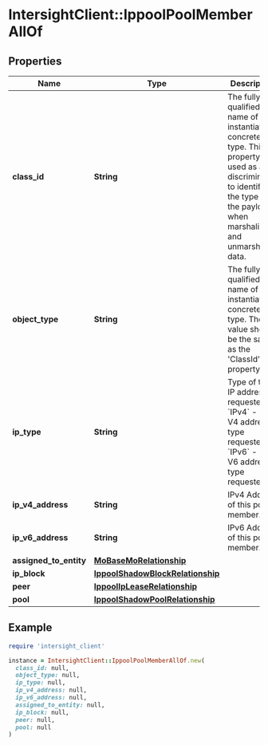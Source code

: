 # IntersightClient::IppoolPoolMemberAllOf

## Properties

| Name | Type | Description | Notes |
| ---- | ---- | ----------- | ----- |
| **class_id** | **String** | The fully-qualified name of the instantiated, concrete type. This property is used as a discriminator to identify the type of the payload when marshaling and unmarshaling data. | [default to &#39;ippool.PoolMember&#39;] |
| **object_type** | **String** | The fully-qualified name of the instantiated, concrete type. The value should be the same as the &#39;ClassId&#39; property. | [default to &#39;ippool.PoolMember&#39;] |
| **ip_type** | **String** | Type of the IP address requested. * &#x60;IPv4&#x60; - IP V4 address type requested. * &#x60;IPv6&#x60; - IP V6 address type requested. | [optional][default to &#39;IPv4&#39;] |
| **ip_v4_address** | **String** | IPv4 Address of this pool member. | [optional] |
| **ip_v6_address** | **String** | IPv6 Address of this pool member. | [optional] |
| **assigned_to_entity** | [**MoBaseMoRelationship**](MoBaseMoRelationship.md) |  | [optional] |
| **ip_block** | [**IppoolShadowBlockRelationship**](IppoolShadowBlockRelationship.md) |  | [optional] |
| **peer** | [**IppoolIpLeaseRelationship**](IppoolIpLeaseRelationship.md) |  | [optional] |
| **pool** | [**IppoolShadowPoolRelationship**](IppoolShadowPoolRelationship.md) |  | [optional] |

## Example

```ruby
require 'intersight_client'

instance = IntersightClient::IppoolPoolMemberAllOf.new(
  class_id: null,
  object_type: null,
  ip_type: null,
  ip_v4_address: null,
  ip_v6_address: null,
  assigned_to_entity: null,
  ip_block: null,
  peer: null,
  pool: null
)
```


